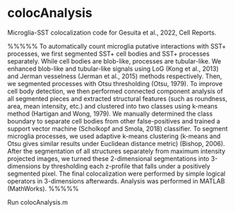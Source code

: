 # colocAnalysis
Microglia-SST colocalization code for Gesuita et al., 2022, Cell Reports.

%%%%%
To automatically count microglia putative interactions with SST+ processes, we first segmented SST+ cell bodies and SST+ processes separately. While cell bodies are blob-like, processes are tubular-like. We enhanced blob-like and tubular-like signals using LoG (Kong et al., 2013) and Jerman vesselness (Jerman et al., 2015) methods respectively. Then, we segmented processes with Otsu thresholding (Otsu, 1979). To improve cell body detection, we then performed connected component analysis of all segmented pieces and extracted structural features (such as roundness, area, mean intensity, etc.)  and clustered into two classes using k-means method (Hartigan and Wong, 1979). We manually determined the class boundary to separate cell bodies from other false-positives and trained a support vector machine (Scholkopf and Smola, 2018) classifier. To segment microglia processes, we used adaptive k-means clustering (k-means and Otsu gives similar results under Euclidean distance metric) (Bishop, 2006). After the segmentation of all structures separately from maximum intensity projected images, we turned these 2-dimensional segmentations into 3-dimensions by thresholding each z-profile that falls under a positively segmented pixel. The final colocalization were performed by simple logical operators in 3-dimensions afterwards. Analysis was performed in MATLAB (MathWorks).
%%%%%

Run colocAnalysis.m
